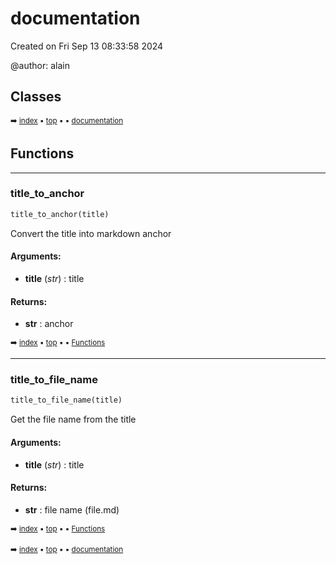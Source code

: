 # documentation

Created on Fri Sep 13 08:33:58 2024

@author: alain

## Classes



<sub>:arrow_right: [index](index.md) :black_small_square: [top](#documentation) :black_small_square:  :black_small_square: [documentation](docum---documentation.md)</sub>

## Functions



----------
### title_to_anchor

``` python
title_to_anchor(title)
```

Convert the title into markdown anchor

#### Arguments:
- **title** (_str_) : title



#### Returns:
- **str** : anchor

<sub>:arrow_right: [index](index.md) :black_small_square: [top](#documentation) :black_small_square:  :black_small_square: [Functions](docum---documentation.md#functions)</sub>

----------
### title_to_file_name

``` python
title_to_file_name(title)
```

Get the file name from the title

#### Arguments:
- **title** (_str_) : title



#### Returns:
- **str** : file name (file.md)

<sub>:arrow_right: [index](index.md) :black_small_square: [top](#documentation) :black_small_square:  :black_small_square: [Functions](docum---documentation.md#functions)</sub>

<sub>:arrow_right: [index](index.md) :black_small_square: [top](#documentation) :black_small_square:  :black_small_square: [documentation](docum---documentation.md)</sub>
